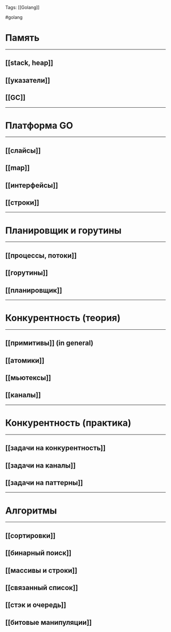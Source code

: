 Tags: [[Golang]]

#golang 



# Память
---

## [[stack, heap]]


## [[указатели]]


## [[GC]]

---

# Платформа GO
---

## [[слайсы]]


## [[map]]


## [[интерфейсы]]


## [[строки]]

---

# Планировщик и горутины
---

## [[процессы, потоки]]


## [[горутины]]


## [[планировщик]]

---

# Конкурентность (теория)
---

## [[примитивы]] (in general)


## [[атомики]]


## [[мьютексы]]


## [[каналы]]

---

# Конкурентность (практика)
---

## [[задачи на конкурентность]]


## [[задачи на каналы]]


## [[задачи на паттерны]]

---

# Алгоритмы
---

## [[сортировки]]


## [[бинарный поиск]]


## [[массивы и строки]]


## [[связанный список]]


## [[стэк и очередь]]


## [[битовые манипуляции]]








